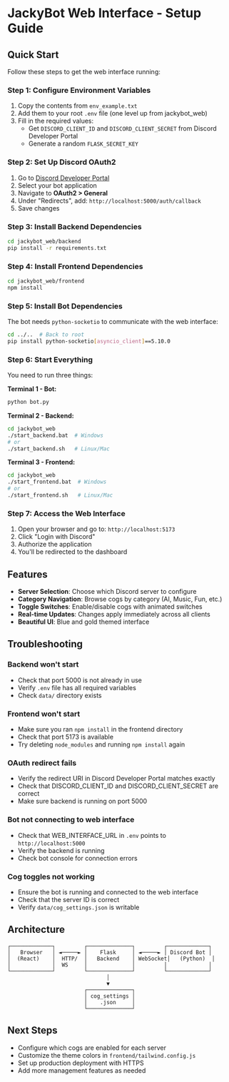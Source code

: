 # JackyBot Web Interface - Setup Guide

## Quick Start

Follow these steps to get the web interface running:

### Step 1: Configure Environment Variables

1. Copy the contents from `env_example.txt`
2. Add them to your root `.env` file (one level up from jackybot_web)
3. Fill in the required values:
   - Get `DISCORD_CLIENT_ID` and `DISCORD_CLIENT_SECRET` from Discord Developer Portal
   - Generate a random `FLASK_SECRET_KEY`

### Step 2: Set Up Discord OAuth2

1. Go to [Discord Developer Portal](https://discord.com/developers/applications)
2. Select your bot application
3. Navigate to **OAuth2 > General**
4. Under "Redirects", add: `http://localhost:5000/auth/callback`
5. Save changes

### Step 3: Install Backend Dependencies

```bash
cd jackybot_web/backend
pip install -r requirements.txt
```

### Step 4: Install Frontend Dependencies

```bash
cd jackybot_web/frontend
npm install
```

### Step 5: Install Bot Dependencies

The bot needs `python-socketio` to communicate with the web interface:

```bash
cd ../..  # Back to root
pip install python-socketio[asyncio_client]==5.10.0
```

### Step 6: Start Everything

You need to run three things:

**Terminal 1 - Bot:**
```bash
python bot.py
```

**Terminal 2 - Backend:**
```bash
cd jackybot_web
./start_backend.bat  # Windows
# or
./start_backend.sh   # Linux/Mac
```

**Terminal 3 - Frontend:**
```bash
cd jackybot_web
./start_frontend.bat  # Windows
# or
./start_frontend.sh   # Linux/Mac
```

### Step 7: Access the Web Interface

1. Open your browser and go to: `http://localhost:5173`
2. Click "Login with Discord"
3. Authorize the application
4. You'll be redirected to the dashboard

## Features

- **Server Selection**: Choose which Discord server to configure
- **Category Navigation**: Browse cogs by category (AI, Music, Fun, etc.)
- **Toggle Switches**: Enable/disable cogs with animated switches
- **Real-time Updates**: Changes apply immediately across all clients
- **Beautiful UI**: Blue and gold themed interface

## Troubleshooting

### Backend won't start
- Check that port 5000 is not already in use
- Verify `.env` file has all required variables
- Check `data/` directory exists

### Frontend won't start
- Make sure you ran `npm install` in the frontend directory
- Check that port 5173 is available
- Try deleting `node_modules` and running `npm install` again

### OAuth redirect fails
- Verify the redirect URI in Discord Developer Portal matches exactly
- Check that DISCORD_CLIENT_ID and DISCORD_CLIENT_SECRET are correct
- Make sure backend is running on port 5000

### Bot not connecting to web interface
- Check that WEB_INTERFACE_URL in `.env` points to `http://localhost:5000`
- Verify the backend is running
- Check bot console for connection errors

### Cog toggles not working
- Ensure the bot is running and connected to the web interface
- Check that the server ID is correct
- Verify `data/cog_settings.json` is writable

## Architecture

```
┌─────────────┐         ┌──────────────┐         ┌─────────────┐
│   Browser   │ ◄─────► │    Flask     │ ◄─────► │ Discord Bot │
│  (React)    │  HTTP/  │   Backend    │ WebSocket│   (Python)  │
│             │  WS     │              │         │             │
└─────────────┘         └──────────────┘         └─────────────┘
                               │
                               ▼
                        ┌──────────────┐
                        │ cog_settings │
                        │    .json     │
                        └──────────────┘
```

## Next Steps

- Configure which cogs are enabled for each server
- Customize the theme colors in `frontend/tailwind.config.js`
- Set up production deployment with HTTPS
- Add more management features as needed

